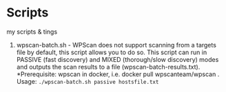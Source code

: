 # Scripts
my scripts &amp; tings 

1. wpscan-batch.sh - WPScan does not support scanning from a targets file by default, this script allows you to do so.
This script can run in PASSIVE (fast discovery) and MIXED (thorough/slow discovery) modes and outputs the scan results to a file (wpscan-batch-results.txt).  
*Prerequisite: wpscan in docker, i.e. docker pull wpscanteam/wpscan .   
Usage: `./wpscan-batch.sh passive hostsfile.txt`
